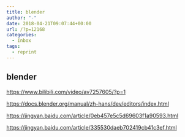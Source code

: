 ```yaml
---
title: blender
author: "-"
date: 2018-04-21T09:07:44+00:00
url: /?p=12168
categories:
  - Inbox
tags:
  - reprint
---
```

## blender
https://www.bilibili.com/video/av7257605/?p=1
  
https://docs.blender.org/manual/zh-hans/dev/editors/index.html

https://jingyan.baidu.com/article/0eb457e5c5d69603f1a90593.html
  
https://jingyan.baidu.com/article/335530daeb702419cb41c3ef.html
